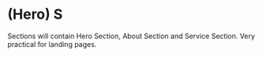 <h1>(Hero) S </h1>

Sections will contain Hero Section, About Section and Service Section. Very practical for landing pages.
